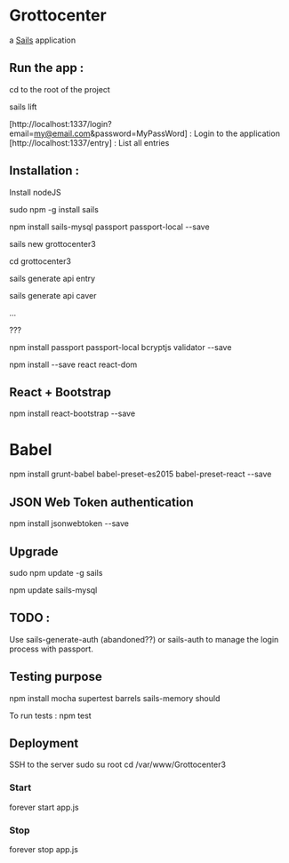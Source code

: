 # Grottocenter

a [Sails](http://sailsjs.org) application

## Run the app :

cd to the root of the project

sails lift

[http://localhost:1337/login?email=my@email.com&password=MyPassWord] : Login to the application
[http://localhost:1337/entry] : List all entries

## Installation :

Install nodeJS

sudo npm -g install sails

npm install sails-mysql passport passport-local --save

sails new grottocenter3

cd grottocenter3

sails generate api entry

sails generate api caver

...

???

npm install passport passport-local bcryptjs validator --save

npm install --save react react-dom

## React + Bootstrap

npm install react-bootstrap --save

# Babel

npm install grunt-babel babel-preset-es2015 babel-preset-react --save

## JSON Web Token authentication

npm install jsonwebtoken --save

## Upgrade

sudo npm update -g sails

npm update sails-mysql

## TODO :
Use sails-generate-auth (abandoned??) or sails-auth to manage the login process with passport.

## Testing purpose

npm install mocha supertest barrels sails-memory should


To run tests :
npm test

## Deployment
SSH to the server
sudo su root
cd /var/www/Grottocenter3
### Start
forever start app.js
### Stop
forever stop app.js
